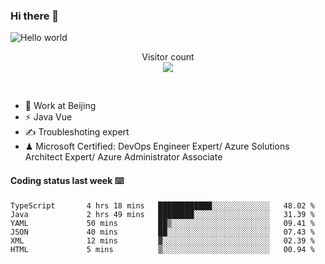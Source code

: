 ### Hi there 👋

<img src="https://raw.githubusercontent.com/sagar-viradiya/sagar-viradiya/master/resources/banner.png" alt="Hello world">
<p align="center"> 
  Visitor count<br/>
  <img src="https://profile-counter.glitch.me/youszoe/count.svg" />
</p>
<br/>

- 🍻 Work at Beijing 
- ⚡ Java Vue
- ✍️ Troubleshoting expert
- ♟  Microsoft Certified: DevOps Engineer Expert/ Azure Solutions Architect Expert/ Azure Administrator Associate

#### Coding status last week ⌨️

<!--START_SECTION:waka-->

```text
TypeScript       4 hrs 18 mins   ████████████░░░░░░░░░░░░░   48.02 %
Java             2 hrs 49 mins   ████████░░░░░░░░░░░░░░░░░   31.39 %
YAML             50 mins         ██▒░░░░░░░░░░░░░░░░░░░░░░   09.41 %
JSON             40 mins         ██░░░░░░░░░░░░░░░░░░░░░░░   07.43 %
XML              12 mins         ▓░░░░░░░░░░░░░░░░░░░░░░░░   02.39 %
HTML             5 mins          ▒░░░░░░░░░░░░░░░░░░░░░░░░   00.94 %
```

<!--END_SECTION:waka-->

<br/>
<center><img src="http://ghchart.rshah.org/409ba5/yousazoe" alt="" /></center>


